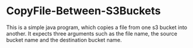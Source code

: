 # CopyFile-Between-S3Buckets
This is a simple java program, which copies a file from one s3 bucket into another. It expects three arguments such as the file name, the source bucket name and the destination bucket name.
